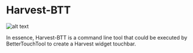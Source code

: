 # Harvest-BTT

![alt text](https://i.imgur.com/eKgcm4l.png)

In essence, Harvest-BTT is a command line tool that could be executed by BetterTouchTool to create a Harvest widget touchbar.

